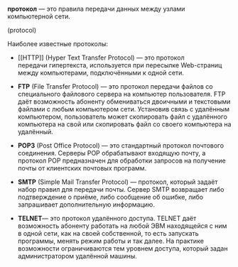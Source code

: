 **протокол** — это правила передачи данных между узлами компьютерной сети.

(protocol)

Наиболее известные протоколы:

-   [[HTTP]] (Hyper Text Transfer Protocol) — это протокол передачи гипертекста, используется при пересылке Web-страниц между компьютерами, подключёнными к одной сети.

-   **FTP** (File Transfer Protocol) — это протокол передачи файлов со специального файлового сервера на компьютер пользователя. FTP даёт возможность абоненту обмениваться двоичными и текстовыми файлами с любым компьютером сети. Установив связь с удалённым компьютером, пользователь может скопировать файл с удалённого компьютера на свой или скопировать файл со своего компьютера на удалённый.
-   **POP3** (Post Office Protocol) — это стандартный протокол почтового соединения. Серверы POP обрабатывают входящую почту, а протокол POP предназначен для обработки запросов на получение почты от клиентских почтовых программ.
-   **SMTP** (Simple Mail Transfer Protocol) — протокол, который задаёт набор правил для передачи почты. Сервер SMTP возвращает либо подтверждение о приёме, либо сообщение об ошибке, либо запрашивает дополнительную информацию.
-   **TELNET**— это протокол удалённого доступа. TELNET даёт возможность абоненту работать на любой ЭВМ находящейся с ним в одной сети, как на своей собственной, то есть запускать программы, менять режим работы и так далее. На практике возможности ограничиваются тем уровнем доступа, который задан администратором удалённой машины.